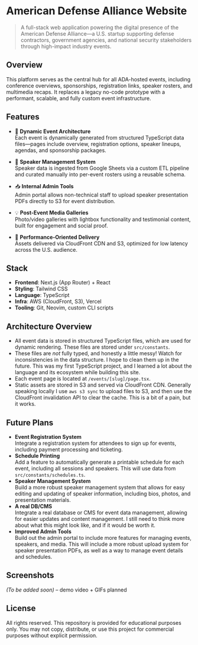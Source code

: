 # American Defense Alliance Website

> A full-stack web application powering the digital presence of the American Defense Alliance—a U.S. startup supporting defense contractors, government agencies, and national security stakeholders through high-impact industry events.

## Overview

This platform serves as the central hub for all ADA-hosted events, including conference overviews, sponsorships, registration links, speaker rosters, and multimedia recaps. It replaces a legacy no-code prototype with a performant, scalable, and fully custom event infrastructure.

## Features

- 🔧 **Dynamic Event Architecture**  
  Each event is dynamically generated from structured TypeScript data files—pages include overview, registration options, speaker lineups, agendas, and sponsorship packages.

- 🧾 **Speaker Management System**  
  Speaker data is ingested from Google Sheets via a custom ETL pipeline and curated manually into per-event rosters using a reusable schema.

- 📥 **Internal Admin Tools**  
  Admin portal allows non-technical staff to upload speaker presentation PDFs directly to S3 for event distribution.

- 💡 **Post-Event Media Galleries**  
  Photo/video galleries with lightbox functionality and testimonial content, built for engagement and social proof.

- 🚀 **Performance-Oriented Delivery**  
  Assets delivered via CloudFront CDN and S3, optimized for low latency across the U.S. audience.

## Stack

- **Frontend**: Next.js (App Router) + React  
- **Styling**: Tailwind CSS  
- **Language**: TypeScript  
- **Infra**: AWS (CloudFront, S3), Vercel  
- **Tooling**: Git, Neovim, custom CLI scripts

## Architecture Overview

- All event data is stored in structured TypeScript files, which are used for dynamic rendering. These files are stored under `src/constants`.
- These files are _not_ fully typed, and honestly a little messy! Watch for inconsistencies in the data structure. I hope to clean them up in the future. This was my first TypeScript project, and I learned a lot about the language and its ecosystem while building this site.
- Each event page is located at `/events/[slug]/page.tsx`.
- Static assets are stored in S3 and served via CloudFront CDN. Generally speaking locally I use `aws s3 sync` to upload files to S3, and then use the CloudFront invalidation API to clear the cache. This is a bit of a pain, but it works.

## Future Plans

- **Event Registration System**  
  Integrate a registration system for attendees to sign up for events, including payment processing and ticketing.
- **Schedule Printing**  
  Add a feature to automatically generate a printable schedule for each event, including all sessions and speakers. This will use data from `src/constants/schedules.ts`.
- **Speaker Management System**  
  Build a more robust speaker management system that allows for easy editing and updating of speaker information, including bios, photos, and presentation materials.
- **A real DB/CMS**  
  Integrate a real database or CMS for event data management, allowing for easier updates and content management. I still need to think more about what this might look like, and if it would be worth it.
- **Improved Admin Tools**  
  Build out the admin portal to include more features for managing events, speakers, and media. This will include a more robust upload system for speaker presentation PDFs, as well as a way to manage event details and schedules.

## Screenshots

_(To be added soon)_ – demo video + GIFs planned

## License

All rights reserved. This repository is provided for educational purposes only. You may not copy, distribute, or use this project for commercial purposes without explicit permission.
